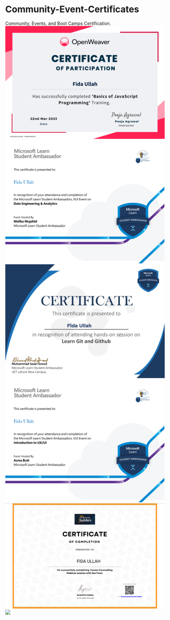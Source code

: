 # Community-Event-Certificates
Community, Events, and Boot Camps Certification. 
<img src="Certificate, Open Weaver, Bootcamp.png">
<img src="Certificate, Data Engineering Event, MLSA.jpg">
<img src="Certificate, Git & Github Seminar.jpeg">
<img src="Certificate, Introduction to UIUX, MLSA.jpg">
<img src="Certificate, DevTown Community.PNG">
<img src="Microsoft Learn AI Skills Challenge - Certificate of completion- EN-US.PNG">
